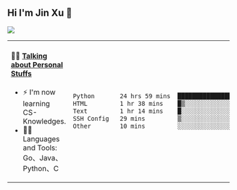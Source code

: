 
## Hi I'm Jin Xu 👋
![](https://komarev.com/ghpvc/?username=jiayouxujin&color=brightgreen&label=PROFILE+VIEWS)



<table align="center">
<tr>
<td valign="top" width="60%">

#### 🏋️‍♀️ <a href="https://github.com/jiayouxujin" target="_blank">Talking about Personal Stuffs</a>
<!-- recent_releases starts -->

- ⚡  I'm now learning CS-Knowledges.  
- 🏊‍♂️ Languages and Tools: Go、Java、Python、C
<!-- recent_releases ends -->
</td>
<td>
 
<!--START_SECTION:waka-->

```txt
Python       24 hrs 59 mins  ██████████████████████░░░   87.38 %
HTML         1 hr 38 mins    █▒░░░░░░░░░░░░░░░░░░░░░░░   05.73 %
Text         1 hr 14 mins    █░░░░░░░░░░░░░░░░░░░░░░░░   04.37 %
SSH Config   29 mins         ▒░░░░░░░░░░░░░░░░░░░░░░░░   01.71 %
Other        10 mins         ░░░░░░░░░░░░░░░░░░░░░░░░░   00.59 %
```

<!--END_SECTION:waka-->
 
</td>
</tr>
</table>





